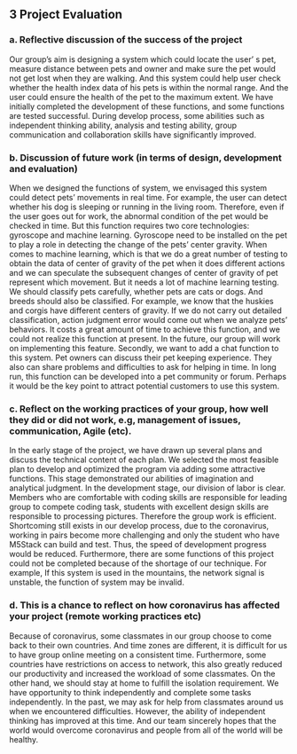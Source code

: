 
## 3 Project Evaluation
### a. Reflective discussion of the success of the project
Our group’s aim is designing a system which could locate the user’ s pet, measure distance between pets and owner and make sure the pet would not get lost when they are walking.  And this system could help user check whether the health index data of his pets is within the normal range. And the user could ensure the health of the pet to the maximum extent.
We have initially completed the development of these functions, and some functions are tested successful. During develop process, some abilities such as independent thinking ability, analysis and testing ability, group communication and collaboration skills have significantly improved.

### b. Discussion of future work (in terms of design, development and evaluation)
When we designed the functions of system, we envisaged this system could detect pets’ movements in real time. For example, the user can detect whether his dog is sleeping or running in the living room. Therefore, even if the user goes out for work, the abnormal condition of the pet would be checked in time. But this function requires two core technologies: gyroscope and machine learning. Gyroscope need to be installed on the pet to play a role in detecting the change of the pets’ center gravity. When comes to machine learning,  which is that we do a great number of testing to obtain the data of center of gravity of the pet when it does different actions and we can speculate the subsequent changes of center of gravity of pet represent which movement. But it needs a lot of machine learning testing. We should classify pets carefully, whether pets are cats or dogs. And breeds should also be classified. For example, we know that the huskies and corgis have different centers of gravity. If we do not carry out detailed classification, action judgment error would come out when we analyze pets’ behaviors. It costs a great amount of time to achieve this function, and we could not realize this function at present. In the future, our group will work on implementing this feature.
Secondly, we want to add a chat function to this system. Pet owners can discuss their pet keeping experience. They also can share problems and difficulties to ask for helping in time. In long run, this function can be developed into a pet community or forum. Perhaps it would be the key point to attract potential customers to use this system.

### c. Reflect on the working practices of your group, how well they did or did not work, e.g, management of issues, communication, Agile (etc).
In the early stage of the project, we have drawn up several plans and discuss the technical content of each plan. We selected the most feasible plan to develop and optimized the program via adding some attractive functions. This stage demonstrated our abilities of imagination and analytical judgment.
In the development stage, our division of labor is clear. Members who are comfortable with coding skills are responsible for leading group to compete coding task, students with excellent design skills are responsible to processing pictures. Therefore the group work is efficient.
Shortcoming still exists in our develop process, due to the coronavirus, working in pairs become more challenging and only the student who have M5Stack can build and test. Thus, the speed of development progress would be reduced. Furthermore, there are some functions of this project could not be completed because of the shortage of our technique. For example, If this system is used in the mountains, the network signal is unstable, the function of system may be invalid.

### d. This is a chance to reflect on how coronavirus has affected your project (remote working practices etc)
Because of coronavirus, some classmates in our group choose to come back to their own countries. And time zones are different, it is difficult for us to have group online meeting on a consistent time. Furthermore, some countries have restrictions on access to network, this also greatly reduced our productivity and increased the workload of some classmates. On the other hand, we should stay at home to fulfill the isolation requirement. We have opportunity to think independently and complete some tasks independently. In the past, we may ask for help from classmates around us when we encountered difficulties. However, the ability of independent thinking has improved at this time. And our team sincerely hopes that the world would overcome coronavirus and people from all of the world will be healthy.
